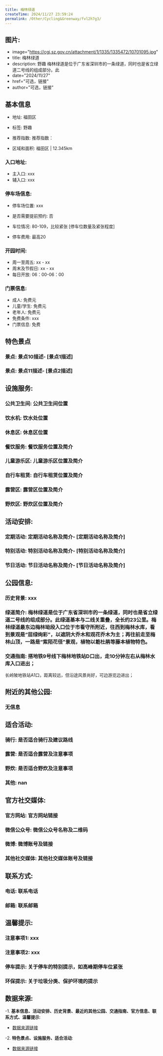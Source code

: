 ```yaml
---
title: 梅林绿道
createTime: 2024/11/27 23:59:24
permalink: /Other/Cycling&Greenway/fvl2h7g3/
---
```

## 图片:
- image="https://cgj.sz.gov.cn/attachment/1/1335/1335472/10701095.jpg"
- title: 梅林绿道
- description: 野趣 梅林绿道是位于广东省深圳市的一条绿道，同时也是省立绿道二号线的组成部分。此
- date="2024/11/27"
- href="可选，链接"
- author="可选，链接"
## 基本信息

- 地址: 福田区

- 标签: 野趣

- 推荐指数: 推荐指数：

- 区域和面积: 福田区 | 12.345km

### 入口地址:
- 主入口: xxx
- 辅入口: xxx
### 停车场信息:
- 停车场位置: xxx

- 是否需要提前预约: 否

- 车位情况: 80-109，比较紧张 [停车位数量及紧张程度]

- 停车费用: 最高20

### 开园时间:
- 周一至周五: xx - xx
- 周末及节假日: xx - xx
- 每日开放: 06：00-06：00

### 门票信息:
- 成人: 免费元
- 儿童/学生: 免费元
- 老年人: 免费元
- 免费条件: xxx
- 门票信息: 免费
## 特色景点
### 景点: 景点10描述- [景点1描述]
### 景点: 景点11描述- [景点2描述]
## 设施服务:
### 公共卫生间: 公共卫生间位置
### 饮水机: 饮水处位置
### 休息区: 休息区位置
### 餐饮服务: 餐饮服务位置及简介
### 儿童游乐区: 儿童游乐区位置及简介
### 自行车租赁: 自行车租赁位置及简介
### 露营区: 露营区位置及简介
### 野炊区: 野炊区位置及简介

## 活动安排:
### 定期活动: 定期活动名称及简介- [定期活动名称及简介]
### 特别活动: 特别活动名称及简介- [特别活动名称及简介]
### 节日活动: 节日活动名称及简介- [节日活动名称及简介]
## 公园信息:
### 历史背景: xxx
### 绿道简介: 梅林绿道是位于广东省深圳市的一条绿道，同时也是省立绿道二号线的组成部分。此绿道基本与二线关重叠，全长约23公里。梅林绿道最东边梅林坳段入口位于市看守所附近，往西到梅林水库，看到景观是“层绿绚彩”，以遮阴大乔木和观花乔木为主；再往前走至梅林山顶，一路是“紫陌花径”景观，植物以簕杜鹃等藤本植物特色。
### 交通指南: 搭地铁9号线下梅林地铁站D口出，走10分钟左右从梅林水库入口进出；
长岭陂地铁站A1口，距离较远，但沿途风景尚好，可边游览边进出；

## 附近的其他公园:
### 无信息

## 适合活动:
### 骑行: 是否适合骑行及建议路线
### 露营: 是否适合露营及注意事项
### 野炊: 是否适合野炊及注意事项
### 其他: nan

## 官方社交媒体:
### 官方网站: 官方网站链接
### 微信公众号: 微信公众号名称及二维码
### 微博: 微博账号及链接
### 其他社交媒体: 其他社交媒体账号及链接

## 联系方式:
### 电话: 联系电话
### 邮箱: 联系邮箱

## 温馨提示:
### 注意事项1: xxx
### 注意事项2: xxx
### 停车提示: 关于停车的特别提示，如高峰期停车位紧张
### 环保提示: 关于垃圾分类、保护环境的提示

## 数据来源:
-1. **基本信息、活动安排、历史背景、最近的其他公园、交通指南、官方信息、联系方式、温馨提示**:
- [数据来源链接](https://cgj.sz.gov.cn/xsmh/gysz/szld/content/post_10701095.html)

-2. **特色景点、设施服务、适合活动**:
- [数据来源链接](https://cgj.sz.gov.cn/xsmh/gysz/szld/content/post_10701095.html)

